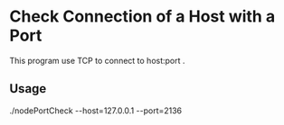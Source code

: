 # Check Connection of a Host with a Port

This program use TCP to connect to  host:port .

## Usage

./nodePortCheck --host=127.0.0.1 --port=2136


